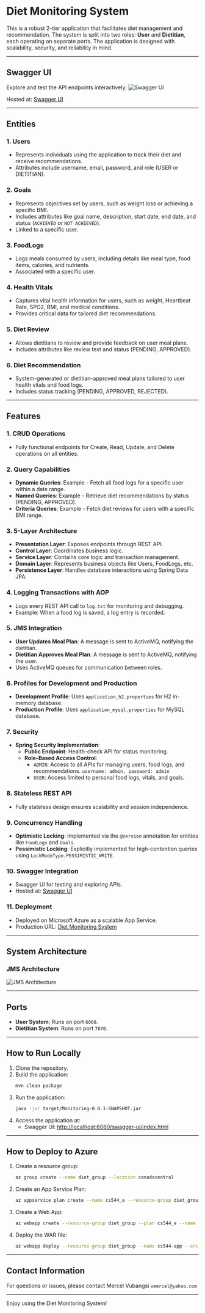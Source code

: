# Diet Monitoring System

This is a robust 2-tier application that facilitates diet management and recommendation. The system is split into two roles: **User** and **Dietitian**, each operating on separate ports. The application is designed with scalability, security, and reliability in mind.

---


## **Swagger UI**
Explore and test the API endpoints interactively:
![Swagger UI](swaggerui.png)

Hosted at: [Swagger UI](https://cs544-app.azurewebsites.net/swagger-ui/index.html#/)


---

## **Entities**

### 1. **Users**
- Represents individuals using the application to track their diet and receive recommendations.
- Attributes include username, email, password, and role (USER or DIETITIAN).

### 2. **Goals**
- Represents objectives set by users, such as weight loss or achieving a specific BMI.
- Includes attributes like goal name, description, start date, end date, and status (`ACHIEVED` or `NOT ACHIEVED`).
- Linked to a specific user.

### 3. **FoodLogs**
- Logs meals consumed by users, including details like meal type, food items, calories, and nutrients.
- Associated with a specific user.

### 4. **Health Vitals**
- Captures vital health information for users, such as weight, Heartbeat Rate, SPO2, BMI, and medical conditions.
- Provides critical data for tailored diet recommendations.

### 5. **Diet Review**
- Allows dietitians to review and provide feedback on user meal plans.
- Includes attributes like review text and status (PENDING, APPROVED).

### 6. **Diet Recommendation**
- System-generated or dietitian-approved meal plans tailored to user health vitals and food logs.
- Includes status tracking (PENDING, APPROVED, REJECTED).

---

## **Features**

### **1. CRUD Operations**
- Fully functional endpoints for Create, Read, Update, and Delete operations on all entities.

### **2. Query Capabilities**
- **Dynamic Queries**: Example - Fetch all food logs for a specific user within a date range.
- **Named Queries**: Example - Retrieve diet recommendations by status (PENDING, APPROVED).
- **Criteria Queries**: Example - Fetch diet reviews for users with a specific BMI range.

### **3. 5-Layer Architecture**
- **Presentation Layer**: Exposes endpoints through REST API.
- **Control Layer**: Coordinates business logic.
- **Service Layer**: Contains core logic and transaction management.
- **Domain Layer**: Represents business objects like Users, FoodLogs, etc.
- **Persistence Layer**: Handles database interactions using Spring Data JPA.

### **4. Logging Transactions with AOP**
- Logs every REST API call to `log.txt` for monitoring and debugging.
- Example: When a food log is saved, a log entry is recorded.

### **5. JMS Integration**
- **User Updates Meal Plan**: A message is sent to ActiveMQ, notifying the dietitian.
- **Dietitian Approves Meal Plan**: A message is sent to ActiveMQ, notifying the user.
- Uses ActiveMQ queues for communication between roles.

### **6. Profiles for Development and Production**
- **Development Profile**: Uses `application_h2.properties` for H2 in-memory database.
- **Production Profile**: Uses `application_mysql.properties` for MySQL database.

### **7. Security**
- **Spring Security Implementation**:
    - **Public Endpoint**: Health-check API for status monitoring.
    - **Role-Based Access Control**:
        - `ADMIN`: Access to all APIs for managing users, food logs, and recommendations. `username: admin, password: admin`
        - `USER`: Access limited to personal food logs, vitals, and goals.

### **8. Stateless REST API**
- Fully stateless design ensures scalability and session independence.

### **9. Concurrency Handling**
- **Optimistic Locking**: Implemented via the `@Version` annotation for entities like `FoodLogs` and `Goals`.
- **Pessimistic Locking**: Explicitly implemented for high-contention queries using `LockModeType.PESSIMISTIC_WRITE`.

### **10. Swagger Integration**
- Swagger UI for testing and exploring APIs.
- Hosted at: [Swagger UI](https://cs544-app.azurewebsites.net/swagger-ui/index.html#/)

### **11. Deployment**
- Deployed on Microsoft Azure as a scalable App Service.
- Production URL: [Diet Monitoring System](https://cs544-app.azurewebsites.net/swagger-ui/index.html#/)

---

## **System Architecture**

### **JMS Architecture**
![JMS Architecture](jmsarch.png)

---

## **Ports**
- **User System**: Runs on port `6060`.
- **Dietitian System**: Runs on port `7070`.

---

## **How to Run Locally**
1. Clone the repository.
2. Build the application:
   ```bash
   mvn clean package
   ```
3. Run the application:
   ```bash
   java -jar target/Monitoring-0.0.1-SNAPSHOT.jar
   ```
4. Access the application at:
   - Swagger UI: [http://localhost:6060/swagger-ui/index.html](http://localhost:6060/swagger-ui/index.html)

---

## **How to Deploy to Azure**
1. Create a resource group:
   ```bash
   az group create --name diet_group --location canadacentral
   ```
2. Create an App Service Plan:
   ```bash
   az appservice plan create --name cs544_a --resource-group diet_group --sku B1 --is-linux
   ```
3. Create a Web App:
   ```bash
   az webapp create --resource-group diet_group --plan cs544_a --name cs544-app --runtime "JAVA:21-java21"
   ```
4. Deploy the WAR file:
   ```bash
   az webapp deploy --resource-group diet_group --name cs544-app --src-path target/Monitoring-0.0.1-SNAPSHOT.war
   ```

---

## **Contact Information**
For questions or issues, please contact Mercel Vubangsi `vmercel@yahoo.com`

---

Enjoy using the Diet Monitoring System!


